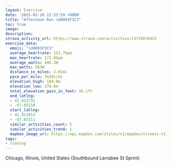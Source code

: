 ```yaml
---
layout: Exercise
date: '2025-02-28 22:33:59 +0000'
title: "Afternoon Run \U0001F3C3"
toc: true
image:
description:
strava_activity_url: https://www.strava.com/activities/13754070423
exercise_data:
  emoji: "\U0001F3C3"
  average_heartrate: 151.7bpm
  max_heartrate: 171.0bpm
  average_watts: 446.3W
  max_watts: 563W
  distance_in_miles: 2.01mi
  pace_per_mile: 7m28s/mi
  elevation_high: 184.0m
  elevation_low: 178.8m
  total_elevation_gain_in_feet: 36.1ft
  end_latlng:
  - 41.913731
  - -87.65218
  start_latlng:
  - 41.913053
  - -87.65311
  similar_activities_count: 5
  similar_activities_trend: 1
  mapbox_image_url: https://api.mapbox.com/styles/v1/mapbox/streets-v11/static/path-5+787af2-1.0(ygy~Fpj~uOIuA%3F_AC%7DAEYA%5B%3F%5DBY%40oBGk%40OO%3FA%40%3FIWEMEAS%40%5BF%7DABcD%60%40gA%3F%7D%40FsAG_%40%3FsDLy%40AODIKSEGMA%7BECMCA_FZs%40As%40%40k%40K%7D%40HoAIs%40%5Cm%40Ji%40BSKMUEYD%7B%40E%7DD%3FaEAkBEgA%3FOLOHSNE%60BC%60AIhB%40pBE%5C%40nCK~AAd%40%40hA%40f%40ExA%3Fx%40EP%40~%40C%5E%3Fj%40Cl%40%3Fl%40EfBEf%40CbAD%60A%3Fd%40C%5EDDN%3FvACdBD~FEn%40Br%40DP%40XAl%40HhCGrC%3Fz%40Bb%40%40n%40AnF),pin-s-s+e5b22e(-87.65113,41.91373),pin-s-f+89ae00(-87.65023000000001,41.913779999999996)/auto/800x800?access_token=pk.eyJ1Ijoiam9zaGJlY2ttYW4iLCJhIjoiY205eWR2aDd1MWZ6djJrbXc4a3M0bWZleiJ9.XiG9OWkNcZk2QzjJbxLB4A
tags:
- running
---
```




Chicago, Illinois, United States (Southbound Larrabee St Sprint)
